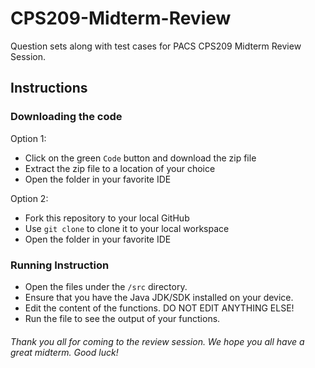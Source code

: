 # CPS209-Midterm-Review
Question sets along with test cases for PACS CPS209 Midterm Review Session.

## Instructions
### Downloading the code
Option 1:
- Click on the green `Code` button and download the zip file
- Extract the zip file to a location of your choice
- Open the folder in your favorite IDE

Option 2:
- Fork this repository to your local GitHub
- Use `git clone` to clone it to your local workspace
- Open the folder in your favorite IDE 

### Running Instruction
- Open the files under the `/src` directory.
- Ensure that you have the Java JDK/SDK installed on your device.
- Edit the content of the functions. DO NOT EDIT ANYTHING ELSE!
- Run the file to see the output of your functions.

###### Thank you all for coming to the review session. We hope you all have a great midterm. Good luck!